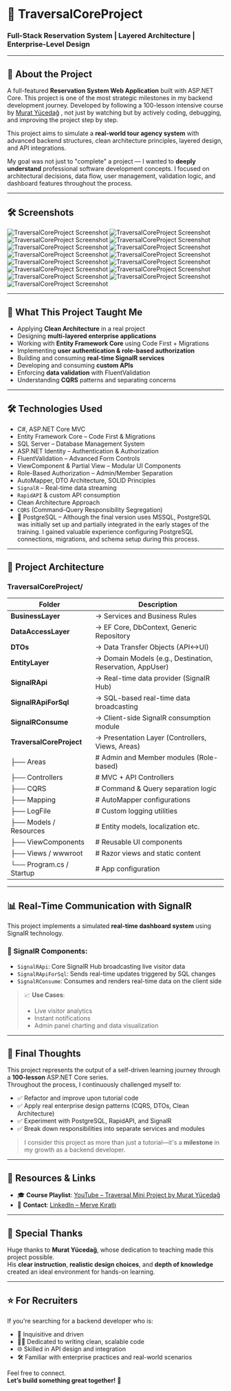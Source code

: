 # 🧭 TraversalCoreProject

### Full-Stack Reservation System | Layered Architecture | Enterprise-Level Design

---

## 📌 About the Project

  
A full-featured **Reservation System Web Application** built with ASP.NET Core. This project is one of the most strategic milestones in my backend development journey. 
Developed by following a 100-lesson intensive course by [Murat Yücedağ](https://www.youtube.com/playlist?list=PLKnjBHu2xXNMK5MBogdXmsXVi3K_eEZT5) , not just by watching but by actively coding, debugging, and improving the project step by step.

This project aims to simulate a **real-world tour agency system** with advanced backend structures, clean architecture principles, layered design, and API integrations.

My goal was not just to "complete" a project — I wanted to **deeply understand** professional software development concepts. I focused on architectural decisions, data flow, user management, validation logic, and dashboard features throughout the process.

---

## 🛠️ Screenshots

![TraversalCoreProject Screenshot](screenshot.png)
![TraversalCoreProject Screenshot](screenshot2.png)
![TraversalCoreProject Screenshot](screenshot3.png)
![TraversalCoreProject Screenshot](screenshot4.png)
![TraversalCoreProject Screenshot](screenshot5.png)
![TraversalCoreProject Screenshot](screenshot6.png)
![TraversalCoreProject Screenshot](screenshot7.png)
![TraversalCoreProject Screenshot](screenshot8.png)
![TraversalCoreProject Screenshot](screenshot9.png)
![TraversalCoreProject Screenshot](screenshot10.png)
![TraversalCoreProject Screenshot](screenshot11.png)
![TraversalCoreProject Screenshot](screenshot12.png)
![TraversalCoreProject Screenshot](screenshot13.png)
![TraversalCoreProject Screenshot](screenshot14.png)
![TraversalCoreProject Screenshot](screenshot15.png)

---

## 🚀 What This Project Taught Me

- Applying **Clean Architecture** in a real project
- Designing **multi-layered enterprise applications**
- Working with **Entity Framework Core** using Code First + Migrations
- Implementing **user authentication & role-based authorization**
- Building and consuming **real-time SignalR services**
- Developing and consuming **custom APIs**
- Enforcing **data validation** with FluentValidation
- Understanding **CQRS** patterns and separating concerns

---

## 🛠️ Technologies Used

- C#, ASP.NET Core MVC  
- Entity Framework Core – Code First & Migrations  
- SQL Server – Database Management System  
- ASP.NET Identity – Authentication & Authorization  
- FluentValidation – Advanced Form Controls  
- ViewComponent & Partial View – Modular UI Components  
- Role-Based Authorization – Admin/Member Separation  
- AutoMapper, DTO Architecture, SOLID Principles
-  `SignalR` – Real-time data streaming
- `RapidAPI` & custom API consumption
- Clean Architecture Approach
- `CQRS` (Command–Query Responsibility Segregation)
- 🐘 PostgreSQL – Although the final version uses MSSQL, PostgreSQL was initially set up and partially integrated in the early stages of the training. I gained valuable experience configuring PostgreSQL connections, migrations, and schema setup during this process.


---

## 📂 Project Architecture

### **TraversalCoreProject/**
| Folder                  | Description                                                 |
|-------------------------|-------------------------------------------------------------|
| **BusinessLayer**       | → Services and Business Rules                               |
| **DataAccessLayer**     | → EF Core, DbContext, Generic Repository                    |
| **DTOs**                | → Data Transfer Objects (API<->UI)                          |
| **EntityLayer**         | → Domain Models (e.g., Destination, Reservation, AppUser)   |
| **SignalRApi**          | → Real-time data provider (SignalR Hub)                     |
| **SignalRApiForSql**    | → SQL-based real-time data broadcasting                     |
| **SignalRConsume**      | → Client-side SignalR consumption module                    |
| **TraversalCoreProject**| → Presentation Layer (Controllers, Views, Areas)            |
├── Areas                 | # Admin and Member modules (Role-based)                     |
├── Controllers           | # MVC + API Controllers                                     |
├── CQRS                  | # Command & Query separation logic                          |
├── Mapping               | # AutoMapper configurations                                 |
├── LogFile               | # Custom logging utilities                                  |
├── Models / Resources    | # Entity models, localization etc.                          |
├── ViewComponents        | # Reusable UI components                                    |
├── Views / wwwroot       | # Razor views and static content                            |
└── Program.cs / Startup  | # App configuration                                         |

---

## 📊 Real-Time Communication with SignalR

This project implements a simulated **real-time dashboard system** using SignalR technology.

### 📡 SignalR Components:

- `SignalRApi`: Core SignalR Hub broadcasting live visitor data
- `SignalRApiForSql`: Sends real-time updates triggered by SQL changes
- `SignalRConsume`: Consumes and renders real-time data on the client side

> 📈 **Use Cases**:
> - Live visitor analytics  
> - Instant notifications  
> - Admin panel charting and data visualization

---

## 🧠 Final Thoughts

This project represents the output of a self-driven learning journey through a **100-lesson** ASP.NET Core series.  
Throughout the process, I continuously challenged myself to:

- ✅ Refactor and improve upon tutorial code
- ✅ Apply real enterprise design patterns (CQRS, DTOs, Clean Architecture)
- ✅ Experiment with PostgreSQL, RapidAPI, and SignalR
- ✅ Break down responsibilities into separate services and modules

> I consider this project as more than just a tutorial—it's a **milestone** in my growth as a backend developer.

---

## 📎 Resources & Links

- 🎓 **Course Playlist**: [YouTube – Traversal Mini Project by Murat Yücedağ](https://www.youtube.com/playlist?list=PLKnjBHu2xXNMK5MBogdXmsXVi3K_eEZT5)  
- 📧 **Contact**: [LinkedIn – Merve Kıratlı](https://www.linkedin.com/in/merve-kiratli-0b049a187)

---

## 🙏 Special Thanks

Huge thanks to **Murat Yücedağ**, whose dedication to teaching made this project possible.  
His **clear instruction**, **realistic design choices**, and **depth of knowledge** created an ideal environment for hands-on learning.

---

## ⭐️ For Recruiters

If you're searching for a backend developer who is:

- 🧠 Inquisitive and driven
- 👩‍💻 Dedicated to writing clean, scalable code
- 🌐 Skilled in API design and integration
- 🛠️ Familiar with enterprise practices and real-world scenarios

Feel free to connect.  
**Let’s build something great together!** 🚀

